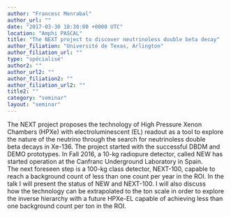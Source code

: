 ```yaml
---
author: "Francesc Monrabal"
author_url: ""
date: "2017-03-30 10:30:00 +0000 UTC"
location: "Amphi PASCAL"
title: "The NEXT project to discover neutrinoless double beta decay"
author_filiation: "Université de Texas, Arlington"
author_filiation_url: ""
type: "spécialisé"
author2: ""
author_url2: ""
author_filiation2: ""
author_filiation_url2: ""
title2: ""
category: "seminar" 
layout: "seminar"
---
```

The NEXT project proposes the technology of High Pressure Xenon Chambers (HPXe) with electroluminescent (EL) readout as a tool to explore the nature of the neutrino through the search for neutrinoless double beta decays in Xe-136. The project started with the successful DBDM and DEMO prototypes. In Fall 2016, a 10-kg radiopure detector, called NEW has started operation at the Canfranc Underground Laboratory in Spain. The next foreseen step is a 100-kg class detector, NEXT-100, capable to reach a background count of less than one count per year in the ROI. In the talk I will present the status of NEW and NEXT-100. I will also discuss how the technology can be extrapolated to the ton scale in order to explore the inverse hierarchy with a future HPXe-EL capable of achieving less than one background count per ton in the ROI. 


